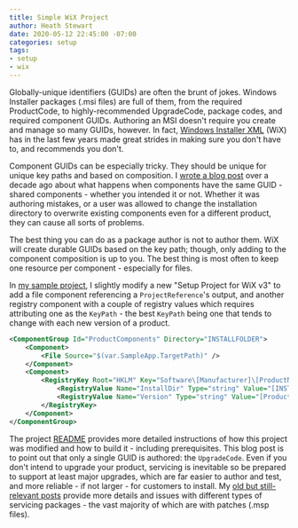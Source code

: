 ```yaml
---
title: Simple WiX Project
author: Heath Stewart
date: 2020-05-12 22:45:00 -07:00
categories: setup
tags:
- setup
- wix
---
```


Globally-unique identifiers (GUIDs) are often the brunt of jokes. Windows Installer packages (.msi files) are full of them, from the required ProductCode, to highly-recommended UpgradeCode, package codes, and required component GUIDs. Authoring an MSI doesn't require you create and manage so many GUIDs, however. In fact, [Windows Installer XML](https://wixtoolset.org) (WiX) has in the last few years made great strides in making sure you don't have to, and recommends you don't.

Component GUIDs can be especially tricky. They should be unique for unique key paths and based on composition. I [wrote a blog post](https://devblogs.microsoft.com/setup/about-shared-components/) over a decade ago about what happens when components have the same GUID - shared components - whether you intended it or not. Whether it was authoring mistakes, or a user was allowed to change the installation directory to overwrite existing components even for a different product, they can cause all sorts of problems.

The best thing you can do as a package author is not to author them. WiX will create durable GUIDs based on the key path; though, only adding to the component composition is up to you. The best thing is most often to keep one resource per component - especially for files.

In [my sample project](https://github.com/heaths/WixSampleApp), I slightly modify a new "Setup Project for WiX v3" to add a file component referencing a `ProjectReference`'s output, and another registry component with a couple of registry values which requires attributing one as the `KeyPath` - the best `KeyPath` being one that tends to change with each new version of a product.

```xml
<ComponentGroup Id="ProductComponents" Directory="INSTALLFOLDER">
    <Component>
        <File Source="$(var.SampleApp.TargetPath)" />
    </Component>
    <Component>
        <RegistryKey Root="HKLM" Key="Software\[Manufacturer]\[ProductName]">
            <RegistryValue Name="InstallDir" Type="string" Value="[INSTALLFOLDER]" />
            <RegistryValue Name="Version" Type="string" Value="[ProductVersion]" KeyPath="yes" />
        </RegistryKey>
    </Component>
</ComponentGroup>
```

The project [README](https://github.com/heaths/WixSampleApp/blob/master/README.md) provides more detailed instructions of how this project was modified and how to build it - including prerequisites. This blog post is to point out that only a single GUID is authored: the `UpgradeCode`. Even if you don't intend to upgrade your product, servicing is inevitable so be prepared to support at least major upgrades, which are far easier to author and test, and more reliable - if not larger - for customers to install. My [old but still-relevant posts](https://devblogs.microsoft.com/setup/tag/serviceability/) provide more details and issues with different types of servicing packages - the vast majority of which are with patches (.msp files).
